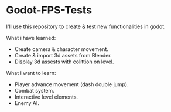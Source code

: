 # Godot-FPS-Tests
I'll use this repository to create &amp; test new functionalities in godot.

What i have learned:
* Create camera & character movement.
* Create & import 3d assets from Blender.
* Display 3d assests with colittion on level.

What i want to learn:
* Player advance movement (dash double jump).
* Combat system.
* Interactive level elements.
* Enemy AI.
